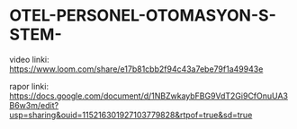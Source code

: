# OTEL-PERSONEL-OTOMASYON-S-STEM-

video linki:
https://www.loom.com/share/e17b81cbb2f94c43a7ebe79f1a49943e

rapor linki:
https://docs.google.com/document/d/1NBZwkaybFBG9VdT2Gi9CfOnuUA3B6w3m/edit?usp=sharing&ouid=115216301927103779828&rtpof=true&sd=true
